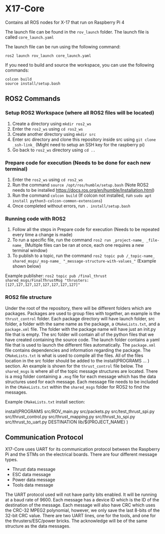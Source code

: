 # X17-Core
Contains all ROS nodes for X-17 that run on Raspberry Pi 4

The launch file can be found in the `rov_launch` folder. The launch file is called `core_launch.yaml`

The launch file can be run using the following command:
```
ros2 launch rov_launch core_launch.yaml
```

If you need to build and source the workspace, you can use the following commands:
```
colcon build
source install/setup.bash
```

## ROS2 Commands

### Setup ROS2 Workspace (where all ROS2 files will be located)
1. Create a directory using  ```mkdir ros2_ws```
2. Enter the ```ros2_ws``` using ```cd ros2_ws```
3. Create another directory using ```mkdir src```
4. Enter src directory and clone this repository inside src using ```git clone _ssh-link_``` (Might need to setup an SSH key for the raspberry pi)
5. Go back to ```ros2_ws``` directory using ```cd ..```

### Prepare code for execution (Needs to be done for each new terminal)
1. Enter the ```ros2_ws``` using ```cd ros2_ws```
2. Run the command ```source /opt/ros/humble/setup.bash``` (Note ROS2 needs to be installed https://docs.ros.org/en/humble/Installation.html)
3. Run the command ```colcon build``` (If colcon not installed, run ```sudo apt install python3-colcon-common-extensions```)
4. Once completed without errors, run ```. install/setup.bash```

### Running code with ROS2
1. Follow all the steps in Prepare code for execution (Needs to be repeated every time a change is made)
2. To run a specific file, run the command ```ros2 run _project-name_ _file-name_``` (Multiple files can be ran at once, each one requires a new terminal window)
3. To publish to a topic, run the command ```ros2 topic pub /_topic-name_ shared_msgs/_msg-name_ "_message-structure-with-values_"``` (Example shown below)

Example publisher: ```ros2 topic pub /final_thrust shared_msgs/FinalThrustMsg "thrusters: [127,127,127,127,127,127,127,127]"```

### ROS2 file structure 
Under the root of the repository, there will be different folders which are packages. Packages are used to group files with together, an example is the ```thrust_control``` folder. Each package directory will have launch folder, src folder, a folder with the same name as the package, a ```CMakeLists.txt```, and a ```package.xml``` file. The folder with the package name will have just an init.py file that is empty. The src folder will contain all of the python files that we have created containing the source code. The launch folder contains a yaml file that is used to launch the different files automatically. The ```package.xml``` file contains dependencies and information regarding the package. The ```CMakeLists.txt``` is what is used to compile all the files. All of the files location in the src folder should be added to the install(PROGRAMS ... ) section. An example is shown for the ```thrust_control``` file below. The ```shared_msgs``` is where all of the topic message structures are located. There is a msg folder containing a ```.msg``` file for each message which has the data structures used for each message. Each message file needs to be included in the ```CMakeLists.txt``` within the ```shared_msgs``` folder for ROS2 to find the messages.  

Example ```CMakeLists.txt``` install section: 

install(PROGRAMS
  src/ROV_main.py
  src/packets.py
  src/test_thrust_spi.py
  src/thrust_control.py
  src/thrust_mapping.py
  src/thrust_to_spi.py
  src/thrust_to_uart.py
  DESTINATION lib/${PROJECT_NAME}
)

## Communication Protocol

X17-Core uses UART for its communication protocol between the Raspberry Pi and the STMs on the electrical boards. There are four different message types. 
- Thrust data message
- ESC data message
- Power data message
- Tools data message

The UART protocol used will not have parity bits enabled. It will be running at a baud rate of 9600. Each message has a device ID which is the ID of the destination of the message. Each message will also have CRC which uses the CRC-32 MPEG2 polynomial, however, we only save the last 8-bits of the 32-bit CRC value. There are two UART lines, one for the tools, and one for the thrusters/ESC/power bricks. The acknowledge will be of the same structure as the data messages. 
